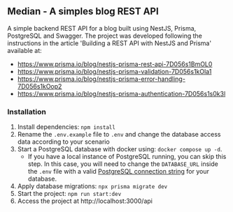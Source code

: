 ## Median - A simples blog REST API

A simple backend REST API for a blog built using NestJS, Prisma, PostgreSQL and Swagger.
The project was developed following the instructions in the article 'Building a REST API with NestJS and Prisma' available at:

- https://www.prisma.io/blog/nestjs-prisma-rest-api-7D056s1BmOL0
- https://www.prisma.io/blog/nestjs-prisma-validation-7D056s1kOla1
- https://www.prisma.io/blog/nestjs-prisma-error-handling-7D056s1kOop2
- https://www.prisma.io/blog/nestjs-prisma-authentication-7D056s1s0k3l

### Installation

1. Install dependencies: `npm install`
2. Rename the `.env.example` file to `.env` and change the database access data according to your scenario
3. Start a PostgreSQL database with docker using: `docker compose up -d`.
   - If you have a local instance of PostgreSQL running, you can skip this step. In this case, you will need to change the `DATABASE_URL` inside the `.env` file with a valid [PostgreSQL connection string](https://www.prisma.io/docs/concepts/database-connectors/postgresql#connection-details) for your database.
4. Apply database migrations: `npx prisma migrate dev`
5. Start the project: `npm run start:dev`
6. Access the project at http://localhost:3000/api
